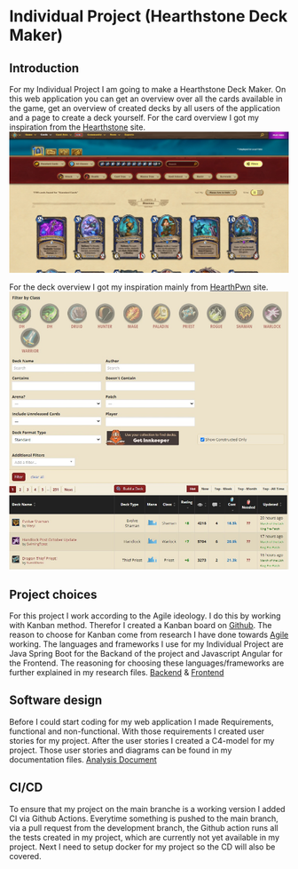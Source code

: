 # Individual Project (Hearthstone Deck Maker)
## Introduction
For my Individual Project I am going to make a Hearthstone Deck Maker. On this web application you can get an overview over all the cards available in the game, get an overview of created decks by all users of the application and a page to create a deck yourself. For the card overview I got my inspiration from the [Hearthstone](https://hearthstone.blizzard.com/en-us/cards?set=standard&sort=dateadded%3Adesc%2Cname%3Aasc%2Cclasses%3Aasc) site.
![Hearthstone Card Overview](https://github.com/S3-HSDM/Portfolio/blob/main/images/cardoverview.jpg?raw=true)

For the deck overview I got my inspiration mainly from [HearthPwn](https://www.hearthpwn.com/decks?filter-show-standard=1&filter-show-constructed-only=y&filter-deck-tag=1) site.
![HearthPwn Deck Overview](https://github.com/S3-HSDM/Portfolio/blob/main/images/deckoverview.jpg?raw=true)

## Project choices
For this project I work according to the Agile ideology. I do this by working with Kanban method. Therefor I created a Kanban board on [Github](https://github.com/orgs/S3-HSDM/projects/1). The reason to choose for Kanban come from research I have done towards [Agile](https://github.com/S3-HSDM/Portfolio/blob/main/Research%20%26%20Documentation/Agile.md) working. The languages and frameworks I use for my Individual Project are Java Spring Boot for the Backand of the project and Javascript Angular for the Frontend. The reasoning for choosing these languages/frameworks are further explained in my research files. [Backend](https://github.com/S3-HSDM/Portfolio/blob/main/Research%20%26%20Documentation/Java%20Backend%20Research.md) & [Frontend](https://github.com/S3-HSDM/Portfolio/blob/main/Research%20%26%20Documentation/Javascript%20Frontend%20Research.md)

## Software design
Before I could start coding for my web application I made Requirements, functional and non-functional. With those requirements I created user stories for my project. After the user stories I created a C4-model for my project. Those user stories and diagrams can be found in my documentation files. [Analysis Document](https://github.com/S3-HSDM/Portfolio/blob/main/Research%20%26%20Documentation/Documentation.md)

## CI/CD
To ensure that my project on the main branche is a working version I added CI via Github Actions. Everytime something is pushed to the main branch, via a pull request from the development branch, the Github action runs all the tests created in my project, which are currently not yet available in my project. Next I need to setup docker for my project so the CD will also be covered.
